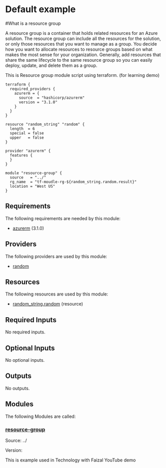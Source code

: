 <!-- BEGIN_TF_DOCS -->
# Default example

#What is a resource group

A resource group is a container that holds related resources for an Azure solution. The resource group can include all the resources for the solution, or only those resources that you want to manage as a group. You decide how you want to allocate resources to resource groups based on what makes the most sense for your organization. Generally, add resources that share the same lifecycle to the same resource group so you can easily deploy, update, and delete them as a group.

This is Resource group module script using terraform. (for learning demo)

```hcl
terraform {
  required_providers {
    azurerm = {
      source  = "hashicorp/azurerm"
      version = "3.1.0"
    }
  }
}

resource "random_string" "random" {
  length  = 6
  special = false
  upper   = false
}

provider "azurerm" {
  features {
  }
}

module "resource-group" {
  source   = "../"
  rg_name  = "tf-moudle-rg-${random_string.random.result}"
  location = "West US"
}

```

<!-- markdownlint-disable MD033 -->
## Requirements

The following requirements are needed by this module:

- <a name="requirement_azurerm"></a> [azurerm](#requirement\_azurerm) (3.1.0)

## Providers

The following providers are used by this module:

- <a name="provider_random"></a> [random](#provider\_random)

## Resources

The following resources are used by this module:

- [random_string.random](https://registry.terraform.io/providers/hashicorp/random/latest/docs/resources/string) (resource)

<!-- markdownlint-disable MD013 -->
## Required Inputs

No required inputs.

## Optional Inputs

No optional inputs.

## Outputs

No outputs.

## Modules

The following Modules are called:

### <a name="module_resource-group"></a> [resource-group](#module\_resource-group)

Source: ../

Version:


This is example used in Technology with Faizal YouTube demo
<!-- END_TF_DOCS -->